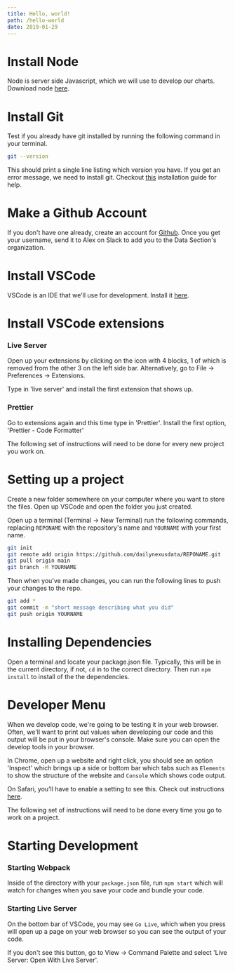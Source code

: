 ```yaml
---
title: Hello, world!
path: /hello-world
date: 2019-01-29
---
```


# Install Node

Node is server side Javascript, which we will use to develop our charts. Download node [here](https://nodejs.org/en/). 

# Install Git

Test if you already have git installed by running the following command in your terminal.

```bash
git --version
```

This should print a single line listing which version you have. If you get an error message, we need to install git. Checkout [this](https://git-scm.com/book/en/v2/Getting-Started-Installing-Git) installation guide for help.

# Make a Github Account

If you don't have one already, create an account for [Github](https://github.com/). Once you get your username, send it to Alex on Slack to add you to the Data Section's organization.

# Install VSCode

VSCode is an IDE that we'll use for development. Install it [here](https://code.visualstudio.com/download).

# Install VSCode extensions

### Live Server

Open up your extensions by clicking on the icon with 4 blocks, 1 of which is removed from the other 3 on the left side bar. Alternatively, go to File -> Preferences -> Extensions.

Type in 'live server' and install the first extension that shows up.

### Prettier

Go to extensions again and this time type in 'Prettier'. Install the first option, 'Prettier - Code Formatter'

<Divider />

The following set of instructions will need to be done for every new project you work on.

# Setting up a project

Create a new folder somewhere on your computer where you want to store the files. Open up VSCode and open the folder you just created. 

Open up a terminal (Terminal -> New Terminal) run the following commands, replacing `REPONAME` with the repository's name and `YOURNAME` with your first name.

```bash
git init
git remote add origin https://github.com/dailynexusdata/REPONAME.git
git pull origin main
git branch -M YOURNAME
```

Then when you've made changes, you can run the following lines to push your changes to the repo.

```bash
git add *
git commit -m "short message describing what you did"
git push origin YOURNAME
```

# Installing Dependencies

Open a terminal and locate your package.json file. Typically, this will be in the current directory, if not, `cd` in to the correct directory. Then run `npm install` to install of the the dependencies. 

# Developer Menu

When we develop code, we're going to be testing it in your web browser. Often, we'll want to print out values when developing our code and this output will be put in your browser's console. Make sure you can open the develop tools in your browser.

In Chrome, open up a website and right click, you should see an option 'Inspect' which brings up a side or bottom bar which tabs such as `Elements` to show the structure of the website and `Console` which shows code output.

On Safari, you'll have to enable a setting to see this. Check out instructions [here](https://support.apple.com/en-ie/guide/safari/sfri20948/mac).

<Divider />

The following set of instructions will need to be done every time you go to work on a project.

# Starting Development

### Starting Webpack

Inside of the directory with your `package.json` file, run `npm start` which will watch for changes when you save your code and bundle your code.

### Starting Live Server

On the bottom bar of VSCode, you may see `Go Live`, which when you press will open up a page on your web browser so you can see the output of your code. 

If you don't see this button, go to View -> Command Palette and select 'Live Server: Open With Live Server'.